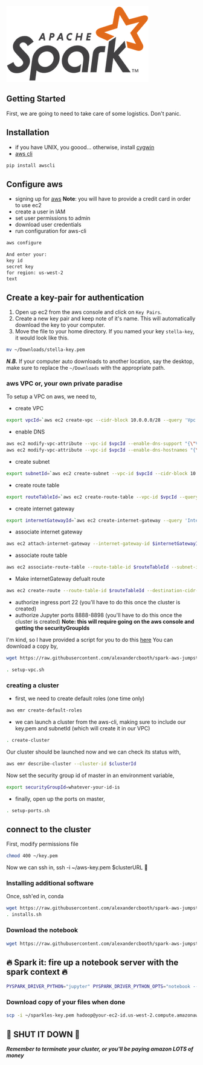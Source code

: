![](images/spark-logo-trademark.png)
## Getting Started
First, we are going to need to take care of some logistics. Don't panic.

## Installation
- if you have UNIX, you goood... otherwise, install [cygwin](https://www.cygwin.com/)
- [aws cli](https://github.com/aws/aws-cli)
```bash
pip install awscli
```

## Configure aws
- signing up for [aws](https://aws.amazon.com/)
__Note__: you will have to provide a credit card in order to use ec2
- create a user in IAM
- set user permissions to admin
- download user credentials
- run configuration for aws-cli
```bash
aws configure
```
```
And enter your:
key id
secret key
for region: us-west-2
text
```

## Create a key-pair for authentication
1. Open up ec2 from the aws console and click on `Key Pairs`.
2. Create a new key pair and keep note of it's name. This will automatically download the key to your computer.
3. Move the file to your home directory. If you named your key `stella-key`, it would look like this.
```bash
mv ~/Downloads/stella-key.pem
```
___N.B.___ If your computer auto downloads to another location, say the desktop, make sure to replace the `~/Downloads` with the appropriate path.

### aws VPC or, your own private paradise
To setup a VPC on aws, we need to,
- create VPC
```bash
export vpcId=`aws ec2 create-vpc --cidr-block 10.0.0.0/28 --query 'Vpc.VpcId' --output text`
```
- enable DNS
```bash
aws ec2 modify-vpc-attribute --vpc-id $vpcId --enable-dns-support "{\"Value\":true}"
aws ec2 modify-vpc-attribute --vpc-id $vpcId --enable-dns-hostnames "{\"Value\":true}"
```
- create subnet
```bash
export subnetId=`aws ec2 create-subnet --vpc-id $vpcId --cidr-block 10.0.0.0/28 --query 'Subnet.SubnetId' --output text`
```
- create route table
```bash
export routeTableId=`aws ec2 create-route-table --vpc-id $vpcId --query 'RouteTable.RouteTableId' --output text`
```
- create internet gateway
```bash
export internetGatewayId=`aws ec2 create-internet-gateway --query 'InternetGateway.InternetGatewayId' --output text`
```
- associate internet gateway
```bash
aws ec2 attach-internet-gateway --internet-gateway-id $internetGatewayId --vpc-id $vpcId
```
- associate route table
```bash
aws ec2 associate-route-table --route-table-id $routeTableId --subnet-id $subnetId
```
- Make internetGateway defualt route
```bash
aws ec2 create-route --route-table-id $routeTableId --destination-cidr-block 0.0.0.0/0 --gateway-id $internetGatewayId
```
- authorize ingress port 22 (you'll have to do this once the cluster is created)
- authorize Jupyter ports 8888-8898 (you'll have to do this once the cluster is created)
__Note: this will require going on the aws console and getting the securityGroupIds__

I'm kind, so I have provided a script for you to do this [here](scripts/setup-vpc.sh)
You can download a copy by,
```bash
wget https://raw.githubusercontent.com/alexandercbooth/spark-aws-jumpstart/master/scripts/setup-vpc.sh
```
```bash
. setup-vpc.sh
```

### creating a cluster
- first, we need to create default roles (one time only)
```bash
aws emr create-default-roles
```
- we can launch a cluster from the aws-cli, making sure to include our key.pem and subnetId (which will create it in our VPC)
```bash
. create-cluster
```
Our cluster should be launched now and we can check its status with,

```bash
aws emr describe-cluster --cluster-id $clusterId
```

Now set the security group id of master in an environment variable,
```bash
export securityGroupId=whatever-your-id-is
```
- finally, open up the ports on master,
```bash
. setup-ports.sh
```

## connect to the cluster
First, modify permissions file
```bash
chmod 400 ~/key.pem
```
Now we can ssh in,
ssh -i ~/aws-key.pem $clusterURL
:tada:

### Installing additional software
Once, ssh'ed in,
conda
```bash
wget https://raw.githubusercontent.com/alexandercbooth/spark-aws-jumpstart/master/scripts/installs.sh
. installs.sh
```

### Download the notebook
```bash
wget https://raw.githubusercontent.com/alexandercbooth/spark-aws-jumpstart/master/notebooks/01-Intro-to-Spark.ipynb
```

## :fire: Spark it: fire up a notebook server with the spark context :fire:
```bash
PYSPARK_DRIVER_PYTHON="jupyter" PYSPARK_DRIVER_PYTHON_OPTS="notebook --ip=* --no-browser" pyspark
```

### Download copy of your files when done
```bash
scp -i ~/sparkles-key.pem hadoop@your-ec2-id.us-west-2.compute.amazonaws.com:spark1.ipynb .
```
## :rotating_light: SHUT IT DOWN :rotating_light:
___Remember to terminate your cluster, or you'll be paying amazon LOTS of money___
